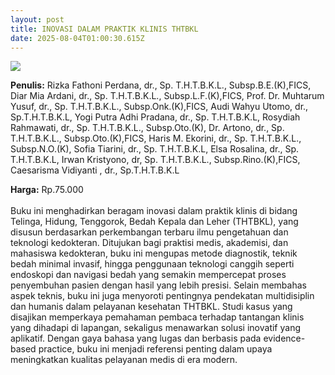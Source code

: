 ```yaml
---
layout: post
title: INOVASI DALAM PRAKTIK KLINIS THTBKL
date: 2025-08-04T01:00:30.615Z
---
```

![](/images/uploads/inovasi-dalam-praktek-klinis-tht-isbn.jpg)

**P﻿enulis:** Rizka Fathoni Perdana, dr., Sp. T.H.T.B.K.L., Subsp.B.E.(K),FICS,
 Diar Mia Ardani, dr., Sp. T.H.T.B.K.L., Subsp.L.F.(K),FICS, 
Prof. Dr. Muhtarum Yusuf, dr., Sp. T.H.T.B.K.L., Subsp.Onk.(K),FICS, 
Audi Wahyu Utomo, dr., Sp.T.H.T.B.K.L, 
Yogi Putra Adhi Pradana, dr., Sp. T.H.T.B.K.L, 
Rosydiah Rahmawati, dr., Sp. T.H.T.B.K.L., Subsp.Oto.(K), 
Dr. Artono, dr., Sp. T.H.T.B.K.L., Subsp.Oto.(K),FICS, 
Haris M. Ekorini, dr., Sp. T.H.T.B.K.L., Subsp.N.O.(K), 
Sofia Tiarini, dr., Sp. T.H.T.B.K.L, Elsa Rosalina, dr., Sp. T.H.T.B.K.L, 
Irwan Kristyono, dr, Sp. T.H.T.B.K.L., Subsp.Rino.(K),FICS, 
Caesarisma Vidiyanti , dr., Sp.T.H.T.B.K.L

**Harga:** Rp.75.000\
\
Buku ini menghadirkan beragam inovasi dalam praktik klinis di bidang Telinga, Hidung, Tenggorok, Bedah Kepala dan Leher (THTBKL), yang disusun berdasarkan perkembangan terbaru ilmu pengetahuan dan teknologi kedokteran. Ditujukan bagi praktisi medis, akademisi, dan mahasiswa kedokteran, buku ini mengupas metode diagnostik, teknik bedah minimal invasif, hingga penggunaan teknologi canggih seperti endoskopi dan navigasi bedah yang semakin mempercepat proses penyembuhan pasien dengan hasil yang lebih presisi. Selain membahas aspek teknis, buku ini juga menyoroti pentingnya pendekatan multidisiplin dan humanis dalam pelayanan kesehatan THTBKL. Studi kasus yang disajikan memperkaya pemahaman pembaca terhadap tantangan klinis yang dihadapi di lapangan, sekaligus menawarkan solusi inovatif yang aplikatif. Dengan gaya bahasa yang lugas dan berbasis pada evidence-based practice, buku ini menjadi referensi penting dalam upaya meningkatkan kualitas pelayanan medis di era modern.